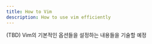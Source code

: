 ```yaml
---
title: How to Vim
description: How to use vim efficiently
---
```


(TBD) Vim의 기본적인 옵션들을 설정하는 내용들을 기술할 예정

